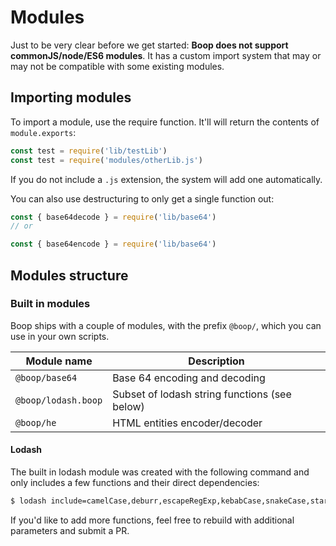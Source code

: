 # Modules

Just to be very clear before we get started: **Boop does not support commonJS/node/ES6 modules**. It has a custom import system that may or may not be compatible with some existing modules.

## Importing modules

To import a module, use the require function. It'll will return the contents of `module.exports`:

```javascript
const test = require('lib/testLib')
const test = require('modules/otherLib.js')
```

If you do not include a `.js` extension, the system will add one automatically.

You can also use destructuring to only get a single function out:

```javascript
const { base64decode } = require('lib/base64')
// or

const { base64encode } = require('lib/base64')
```

## Modules structure


### Built in modules

Boop ships with a couple of modules, with the prefix `@boop/`, which you can use in your own scripts.

| Module name        | Description   |
| ------------------ | ------------- |
| `@boop/base64`     | Base 64 encoding and decoding  |
| `@boop/lodash.boop`| Subset of lodash string functions (see below)|
| `@boop/he`         | HTML entities encoder/decoder |

#### Lodash

The built in lodash module was created with the following command and only includes a few functions and their direct dependencies:

```bash
$ lodash include=camelCase,deburr,escapeRegExp,kebabCase,snakeCase,startCase
```

If you'd like to add more functions, feel free to rebuild with additional parameters and submit a PR.